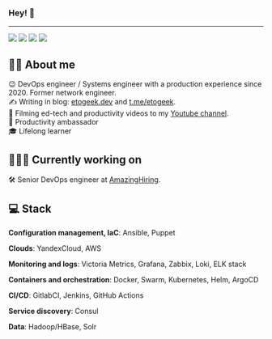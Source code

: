 ### Hey! 👋
---

<p align="left">
    <a href="https://twitter.com/etosamoe3"><img src="https://badgen.net/twitter/follow/etosamoe3?icon=twitter" /></a>
    <a href="https://t.me/etosamoe"><img src="https://badgen.net/badge/icon/%40etosamoe?icon=telegram&label=TG" /></a>
    <a href="https://etogeek.ru"><img src="https://badgen.net/badge/blog/etogeek.ru/green?icon=firefox" /></a>
    <a href="https://t.me/etogeek"><img src="https://badgen.net/badge/icon/%40etogeek?icon=telegram&label=TG" /></a>
</p>

## 🙋‍♂️ About me

😉 DevOps engineer / Systems engineer with a production experience since 2020. Former network engineer.  
✍️  Writing in blog: <a href="https://etogeek.dev">etogeek.dev</a> and <a href="https://t.me/etogeek">t.me/etogeek</a>.  
🎥 Filming ed-tech and productivity videos to my <a href="https://www.youtube.com/@etogeek">Youtube channel</a>.  
🚀 Productivity ambassador  
🎓 Lifelong learner

## 🧑🏻‍💻 Currently working on

🛠️ Senior DevOps engineer at <a href="https://amazinghiring.com">AmazingHiring</a>.

## 💻 Stack

**Configuration management, IaC**: Ansible, Puppet

**Clouds**: YandexCloud, AWS

**Monitoring and logs**: Victoria Metrics, Grafana, Zabbix, Loki, ELK stack

**Containers and orchestration**: Docker, Swarm, Kubernetes, Helm, ArgoCD

**CI/CD**: GitlabCI, Jenkins, GitHub Actions

**Service discovery**: Consul

**Data**: Hadoop/HBase, Solr
